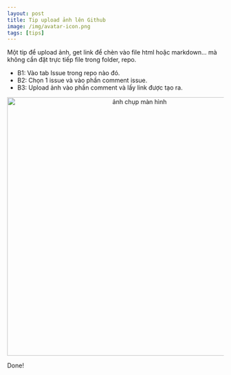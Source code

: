 ```yaml
---
layout: post
title: Tip upload ảnh lên Github
image: /img/avatar-icon.png
tags: [tips]
---
```


Một tip để upload ảnh, get link để chèn vào file html hoặc markdown... mà không cần đặt trực tiếp file trong folder, repo. 

- B1: Vào tab Issue trong repo nào đó.
- B2: Chọn 1 issue và vào phần comment issue.
- B3: Upload ảnh vào phần comment và lấy link được tạo ra.
<p align="center">
 <img src="https://user-images.githubusercontent.com/61912505/108527647-1e945380-7305-11eb-9bdc-86dc65dbbaf5.png" alt="ảnh chụp màn hình" width="600">
</p>

Done!









